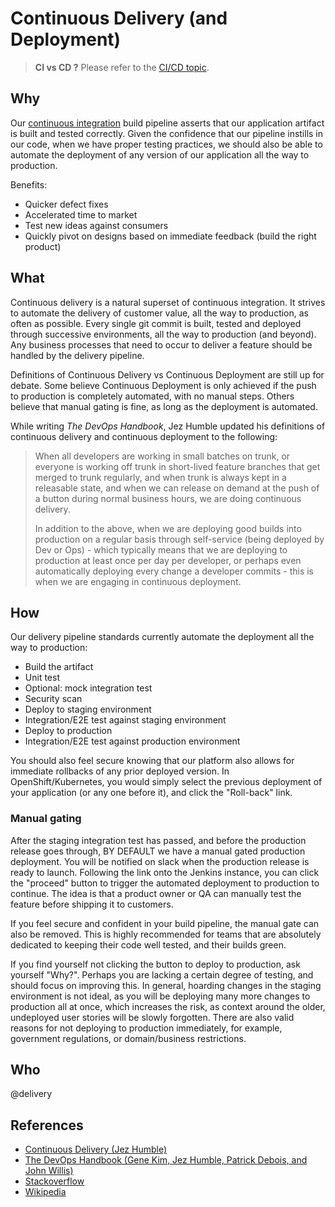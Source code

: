 # Continuous Delivery (and Deployment)

> **CI vs CD ?** Please refer to the [CI/CD topic](ci-cd.md).

## Why

Our [continuous integration](continuous-integration.md) build pipeline asserts that our application artifact is built and tested correctly. Given the confidence that our pipeline instills in our code, when we have proper testing practices, we should also be able to automate the deployment of any version of our application all the way to production.

Benefits: 

- Quicker defect fixes
- Accelerated time to market
- Test new ideas against consumers
- Quickly pivot on designs based on immediate feedback (build the right product)

## What

Continuous delivery is a natural superset of continuous integration. It strives to automate the delivery of customer value, all the way to production, as often as possible. Every single git commit is built, tested and deployed through successive environments, all the way to production (and beyond). Any business processes that need to occur to deliver a feature should be handled by the delivery pipeline.

Definitions of Continuous Delivery vs Continuous Deployment are still up for debate. Some believe Continuous Deployment is only achieved if the push to production is completely automated, with no manual steps. Others believe that manual gating is fine, as long as the deployment is automated.

While writing *The DevOps Handbook*, Jez Humble updated his definitions of continuous delivery and continuous deployment to the following:
> When all developers are working in small batches on trunk, or everyone is working off trunk in short-lived feature branches that get merged to trunk regularly, and when trunk is always kept in a releasable state, and when we can release on demand at the push of a button during normal business hours, we are doing continuous delivery.
> 
> In addition to the above, when we are deploying good builds into production on a regular basis through self-service (being deployed by Dev or Ops) - which typically means that we are deploying to production at least once per day per developer, or perhaps even automatically deploying every change a developer commits - this is when we are engaging in continuous deployment.

## How

Our delivery pipeline standards currently automate the deployment all the way to production:

- Build the artifact
- Unit test
- Optional: mock integration test
- Security scan
- Deploy to staging environment
- Integration/E2E test against staging environment
- Deploy to production
- Integration/E2E test against production environment

You should also feel secure knowing that our platform also allows for immediate rollbacks of any prior deployed version. In OpenShift/Kubernetes, you would simply select the previous deployment of your application (or any one before it), and click the "Roll-back" link.

### Manual gating

After the staging integration test has passed, and before the production release goes through, BY DEFAULT we have a manual gated production deployment. You will be notified on slack when the production release is ready to launch. Following the link onto the Jenkins instance, you can click the "proceed" button to trigger the automated deployment to production to continue. The idea is that a product owner or QA can manually test the feature before shipping it to customers.

If you feel secure and confident in your build pipeline, the manual gate can also be removed. This is highly recommended for teams that are absolutely dedicated to keeping their code well tested, and their builds green.

If you find yourself not clicking the button to deploy to production, ask yourself "Why?". Perhaps you are lacking a certain degree of testing, and should focus on improving this. In general, hoarding changes in the staging environment is not ideal, as you will be deploying many more changes to production all at once, which increases the risk, as context around the older, undeployed user stories will be slowly forgotten. There are also valid reasons for not deploying to production immediately, for example, government regulations, or domain/business restrictions.

## Who

@delivery

## References

- [Continuous Delivery (Jez Humble)](https://continuousdelivery.com/)
- [The DevOps Handbook (Gene Kim, Jez Humble, Patrick Debois, and John Willis)](https://itrevolution.com/the-devops-handbook/)
- [Stackoverflow](https://stackoverflow.com/questions/28608015/continuous-integration-vs-continuous-delivery-vs-continuous-deployment)
- [Wikipedia](https://en.wikipedia.org/wiki/Continuous_delivery)
